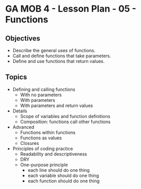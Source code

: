 # GA MOB 4 - Lesson Plan - 05 - Functions

## Objectives

* Describe the general uses of functions.
* Call and define functions that take parameters.
* Define and use functions that return values.

## Topics

* Defining and calling functions
    * With no parameters
    * With parameters
    * With parameters and return values
* Details
    * Scope of variables and function definitions
    * Composition: functions call other functions
* Advanced
    * Functions within functions
    * Functions as values
    * Closures
* Principles of coding practice
    * Readability and descriptiveness
    * DRY
    * One-purpose principle
        * each line should do one thing
        * each variable should do one thing
        * each function should do one thing
